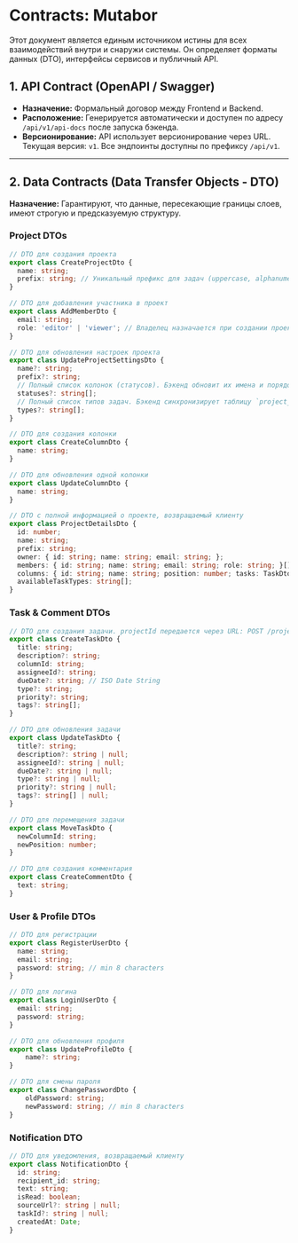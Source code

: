 # Contracts: Mutabor

Этот документ является единым источником истины для всех взаимодействий внутри и снаружи системы. Он определяет форматы данных (DTO), интерфейсы сервисов и публичный API.

## 1. API Contract (OpenAPI / Swagger)

-   **Назначение:** Формальный договор между Frontend и Backend.
-   **Расположение:** Генерируется автоматически и доступен по адресу `/api/v1/api-docs` после запуска бэкенда.
-   **Версионирование:** API использует версионирование через URL. Текущая версия: `v1`. Все эндпоинты доступны по префиксу `/api/v1`.

---

## 2. Data Contracts (Data Transfer Objects - DTO)

**Назначение:** Гарантируют, что данные, пересекающие границы слоев, имеют строгую и предсказуемую структуру.

### Project DTOs
```typescript
// DTO для создания проекта
export class CreateProjectDto {
  name: string;
  prefix: string; // Уникальный префикс для задач (uppercase, alphanumeric)
}

// DTO для добавления участника в проект
export class AddMemberDto {
  email: string;
  role: 'editor' | 'viewer'; // Владелец назначается при создании проекта
}

// DTO для обновления настроек проекта
export class UpdateProjectSettingsDto {
  name?: string;
  prefix?: string;
  // Полный список колонок (статусов). Бэкенд обновит их имена и порядок.
  statuses?: string[];
  // Полный список типов задач. Бэкенд синхронизирует таблицу `project_task_types` с этим списком.
  types?: string[];
}

// DTO для создания колонки
export class CreateColumnDto {
  name: string;
}

// DTO для обновления одной колонки
export class UpdateColumnDto {
  name: string;
}

// DTO с полной информацией о проекте, возвращаемый клиенту
export class ProjectDetailsDto {
  id: number;
  name: string;
  prefix: string;
  owner: { id: string; name: string; email: string; };
  members: { id: string; name: string; email: string; role: string; }[];
  columns: { id: string; name: string; position: number; tasks: TaskDto[] }[];
  availableTaskTypes: string[];
}
```

### Task & Comment DTOs
```typescript
// DTO для создания задачи. projectId передается через URL: POST /projects/{projectId}/tasks
export class CreateTaskDto {
  title: string;
  description?: string;
  columnId: string;
  assigneeId?: string;
  dueDate?: string; // ISO Date String
  type?: string;
  priority?: string;
  tags?: string[];
}

// DTO для обновления задачи
export class UpdateTaskDto {
  title?: string;
  description?: string | null;
  assigneeId?: string | null;
  dueDate?: string | null;
  type?: string | null;
  priority?: string | null;
  tags?: string[] | null;
}

// DTO для перемещения задачи
export class MoveTaskDto {
  newColumnId: string;
  newPosition: number;
}

// DTO для создания комментария
export class CreateCommentDto {
  text: string;
}
```

### User & Profile DTOs
```typescript
// DTO для регистрации
export class RegisterUserDto {
  name: string;
  email: string;
  password: string; // min 8 characters
}

// DTO для логина
export class LoginUserDto {
  email: string;
  password: string;
}

// DTO для обновления профиля
export class UpdateProfileDto {
    name?: string;
}

// DTO для смены пароля
export class ChangePasswordDto {
    oldPassword: string;
    newPassword: string; // min 8 characters
}
```

### Notification DTO
```typescript
// DTO для уведомления, возвращаемый клиенту
export class NotificationDto {
  id: string;
  recipient_id: string;
  text: string;
  isRead: boolean;
  sourceUrl?: string | null;
  taskId?: string | null;
  createdAt: Date;
}
```
